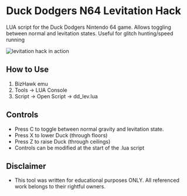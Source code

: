 # Duck Dodgers N64 Levitation Hack
LUA script for the Duck Dodgers Nintendo 64 game. Allows toggling between normal and levitation states. Useful for glitch hunting/speed running

![levitation hack in action](https://github.com/zbanack/Duck-Dodgers-N64-Levitation-Hack/blob/master/dd641.gif?raw=true)

## How to Use
1. BizHawk emu
2. Tools -> LUA Console
3. Script -> Open Script -> dd_lev.lua

## Controls
- Press C to toggle between normal gravity and levitation state.
- Press X to lower Duck (through floors)
- Press Z to raise Duck (through ceilings)
- Controls can be modified at the start of the .lua script

## Disclaimer
- This tool was written for educational purposes ONLY. All referenced work belongs to their rightful owners.

